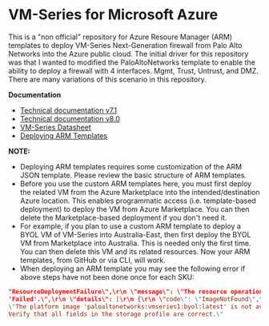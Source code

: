 # VM-Series for Microsoft Azure

This is a "non official" repository for Azure Resoure Manager (ARM) templates to deploy VM-Series Next-Generation firewall from Palo Alto Networks into the Azure public cloud.  The initial driver for this repository was that I wanted to modified the PaloAltoNetworks template to enable the ability to deploy a firewall with 4 interfaces.  Mgmt, Trust, Untrust, and DMZ.  There are many variations of this scenario in this repository.  



**Documentation**

- [Technical documentation v7.1](https://www.paloaltonetworks.com/documentation/71/virtualization/virtualization/set-up-the-vm-series-firewall-in-azure)
- [Technical documentation v8.0](https://www.paloaltonetworks.com/documentation/80/virtualization/virtualization/set-up-the-vm-series-firewall-on-azure)
- [VM-Series Datasheet](https://www.paloaltonetworks.com/products/secure-the-network/virtualized-next-generation-firewall/vm-series-for-azure)
- [Deploying ARM Templates](https://azure.microsoft.com/en-us/documentation/articles/resource-group-template-deploy/#deploy-with-azure-cli)

**NOTE:**

- Deploying ARM templates requires some customization of the ARM JSON template. Please review the basic structure of ARM templates.
- Before you use the custom ARM templates here, you must first deploy the related VM from the Azure Marketplace into the intended/destination Azure location. This enables programmatic access (i.e. template-based deployment) to deploy the VM from Azure Marketplace. You can then delete the Marketplace-based deployment if you don't need it.
- For example, if you plan to use a custom ARM template to deploy a BYOL VM of VM-Series into Australia-East, then first deploy the BYOL VM from Marketplace into Australia. This is needed only the first time. You can then delete this VM and its related resources. Now your ARM templates, from GitHub or via CLI, will work.
- When deploying an ARM template you may see the following error if above steps have not been done once for each SKU:

``` json
"ResourceDeploymentFailure\",\r\n \"message\": \"The resource operation completed with terminal provisioning state
'Failed'.\",\r\n \"details\": [\r\n {\r\n \"code\": \"ImageNotFound\",\r\n \"message\":
\"The platform image 'paloaltonetworks:vmseries1:byol:latest' is not available.
Verify that all fields in the storage profile are correct.\"
```
